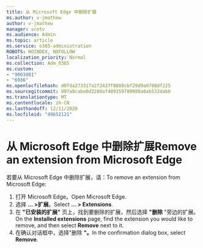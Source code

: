```yaml
---
title: 从 Microsoft Edge 中删除扩展
ms.author: v-jmathew
author: v-jmathew
manager: scotv
ms.audience: Admin
ms.topic: article
ms.service: o365-administration
ROBOTS: NOINDEX, NOFOLLOW
localization_priority: Normal
ms.collection: Adm_O365
ms.custom:
- "9003881"
- "6936"
ms.openlocfilehash: d0fda273317a2f2437f8808cbf29d9a9788df225
ms.sourcegitcommit: 097a8cabe0d2280af489159789988a0ab532dabb
ms.translationtype: MT
ms.contentlocale: zh-CN
ms.lasthandoff: 12/11/2020
ms.locfileid: "49652121"
---
```

# <a name="remove-an-extension-from-microsoft-edge"></a><span data-ttu-id="83971-102">从 Microsoft Edge 中删除扩展</span><span class="sxs-lookup"><span data-stu-id="83971-102">Remove an extension from Microsoft Edge</span></span>

<span data-ttu-id="83971-103">若要从 Microsoft Edge 中删除扩展，请：</span><span class="sxs-lookup"><span data-stu-id="83971-103">To remove an extension from Microsoft Edge:</span></span>

1. <span data-ttu-id="83971-104">打开 Microsoft Edge。</span><span class="sxs-lookup"><span data-stu-id="83971-104">Open Microsoft Edge.</span></span>
2. <span data-ttu-id="83971-105">选择 **... >扩展**。</span><span class="sxs-lookup"><span data-stu-id="83971-105">Select **... > Extensions**.</span></span>
3. <span data-ttu-id="83971-106">在 **"已安装的扩展"** 页上，找到要删除的扩展，然后选择 **"删除** "旁边的扩展。</span><span class="sxs-lookup"><span data-stu-id="83971-106">On the **Installed extensions** page, find the extension you would like to remove, and then select **Remove** next to it.</span></span>
4. <span data-ttu-id="83971-107">在确认对话框中，选择"删除 **"。**</span><span class="sxs-lookup"><span data-stu-id="83971-107">In the confirmation dialog box, select **Remove**.</span></span>
